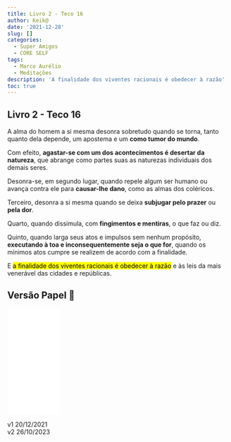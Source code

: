 ```yaml
---
title: Livro 2 - Teco 16
author: Keik@
date: '2021-12-28'
slug: []
categories:
  - Super Amigos
  - CORE SELF
tags:
  - Marco Aurélio
  - Meditações
description: 'A finalidade dos viventes racionais é obedecer à razão'
toc: true
---
```



## Livro 2 - Teco 16

A alma do homem a si mesma desonra sobretudo quando se torna, tanto quanto dela depende, um apostema e um **como tumor do mundo**. 

Com efeito, **agastar-se com um dos acontecimentos é desertar da natureza**, que abrange como partes suas as naturezas individuais dos demais seres.

Desonra-se, em segundo lugar, quando repele algum ser humano ou avança contra ele para **causar-lhe dano**, como as almas dos coléricos. 

Terceiro, desonra a si mesma quando se deixa **subjugar pelo prazer** ou **pela dor**.

Quarto, quando dissimula, com **fingimentos e mentiras**, o que faz ou diz.

Quinto, quando larga seus atos e impulsos sem nenhum propósito, **executando à toa e inconsequentemente seja o que for**, quando os mínimos atos cumpre se realizem de acordo com a finalidade. 

E <mark>a finalidade dos viventes racionais é obedecer à razão</mark> e às leis da mais venerável das cidades e repúblicas.


## Versão Papel :book:
<iframe style="width:120px;height:240px;" marginwidth="0" marginheight="0" scrolling="no" frameborder="0" src="//ws-na.amazon-adsystem.com/widgets/q?ServiceVersion=20070822&OneJS=1&Operation=GetAdHtml&MarketPlace=BR&source=ss&ref=as_ss_li_til&ad_type=product_link&tracking_id=mundodekeika-20&language=pt_BR&marketplace=amazon&region=BR&placement=B092FVY4BB&asins=B092FVY4BB&linkId=37c5ec14221f61f811029aa88b520891&show_border=true&link_opens_in_new_window=true"></iframe>

v1 20/12/2021  
v2 26/10/2023  


